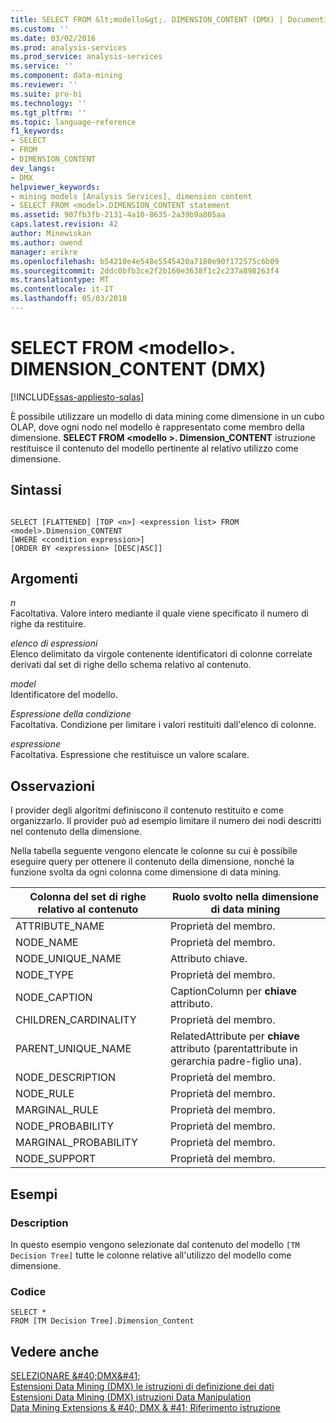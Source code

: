 ```yaml
---
title: SELECT FROM &lt;modello&gt;. DIMENSION_CONTENT (DMX) | Documenti Microsoft
ms.custom: ''
ms.date: 03/02/2016
ms.prod: analysis-services
ms.prod_service: analysis-services
ms.service: ''
ms.component: data-mining
ms.reviewer: ''
ms.suite: pro-bi
ms.technology: ''
ms.tgt_pltfrm: ''
ms.topic: language-reference
f1_keywords:
- SELECT
- FROM
- DIMENSION_CONTENT
dev_langs:
- DMX
helpviewer_keywords:
- mining models [Analysis Services], dimension content
- SELECT FROM <model>.DIMENSION_CONTENT statement
ms.assetid: 907fb3fb-2131-4a10-8635-2a39b9a805aa
caps.latest.revision: 42
author: Minewiskan
ms.author: owend
manager: erikre
ms.openlocfilehash: b54210e4e548e5545420a7180e90f172575c6b09
ms.sourcegitcommit: 2ddc0bfb3ce2f2b160e3638f1c2c237a898263f4
ms.translationtype: MT
ms.contentlocale: it-IT
ms.lasthandoff: 05/03/2018
---
```

# <a name="select-from-ltmodelgtdimensioncontent-dmx"></a>SELECT FROM &lt;modello&gt;. DIMENSION_CONTENT (DMX)
[!INCLUDE[ssas-appliesto-sqlas](../includes/ssas-appliesto-sqlas.md)]

  È possibile utilizzare un modello di data mining come dimensione in un cubo OLAP, dove ogni nodo nel modello è rappresentato come membro della dimensione. **SELECT FROM \<modello >. Dimension_CONTENT** istruzione restituisce il contenuto del modello pertinente al relativo utilizzo come dimensione.  
  
## <a name="syntax"></a>Sintassi  
  
```  
  
SELECT [FLATTENED] [TOP <n>] <expression list> FROM <model>.Dimension_CONTENT   
[WHERE <condition expression>]  
[ORDER BY <expression> [DESC|ASC]]  
```  
  
## <a name="arguments"></a>Argomenti  
 *n*  
 Facoltativa. Valore intero mediante il quale viene specificato il numero di righe da restituire.  
  
 *elenco di espressioni*  
 Elenco delimitato da virgole contenente identificatori di colonne correlate derivati dal set di righe dello schema relativo al contenuto.  
  
 *model*  
 Identificatore del modello.  
  
 *Espressione della condizione*  
 Facoltativa. Condizione per limitare i valori restituiti dall'elenco di colonne.  
  
 *espressione*  
 Facoltativa. Espressione che restituisce un valore scalare.  
  
## <a name="remarks"></a>Osservazioni  
 I provider degli algoritmi definiscono il contenuto restituito e come organizzarlo. Il provider può ad esempio limitare il numero dei nodi descritti nel contenuto della dimensione.  
  
 Nella tabella seguente vengono elencate le colonne su cui è possibile eseguire query per ottenere il contenuto della dimensione, nonché la funzione svolta da ogni colonna come dimensione di data mining.  
  
|Colonna del set di righe relativo al contenuto|Ruolo svolto nella dimensione di data mining|  
|---------------------------|---------------------------------------|  
|ATTRIBUTE_NAME|Proprietà del membro.|  
|NODE_NAME|Proprietà del membro.|  
|NODE_UNIQUE_NAME|Attributo chiave.|  
|NODE_TYPE|Proprietà del membro.|  
|NODE_CAPTION|CaptionColumn per **chiave** attributo.|  
|CHILDREN_CARDINALITY|Proprietà del membro.|  
|PARENT_UNIQUE_NAME|RelatedAttribute per **chiave** attributo (parentattribute in gerarchia padre-figlio una).|  
|NODE_DESCRIPTION|Proprietà del membro.|  
|NODE_RULE|Proprietà del membro.|  
|MARGINAL_RULE|Proprietà del membro.|  
|NODE_PROBABILITY|Proprietà del membro.|  
|MARGINAL_PROBABILITY|Proprietà del membro.|  
|NODE_SUPPORT|Proprietà del membro.|  
  
## <a name="examples"></a>Esempi  
  
### <a name="description"></a>Description  
 In questo esempio vengono selezionate dal contenuto del modello `[TM Decision Tree]` tutte le colonne relative all'utilizzo del modello come dimensione.  
  
### <a name="code"></a>Codice  
  
```  
SELECT *   
FROM [TM Decision Tree].Dimension_Content  
```  
  
## <a name="see-also"></a>Vedere anche  
 [SELEZIONARE &AMP;#40;DMX&AMP;#41;](../dmx/select-dmx.md)   
 [Estensioni Data Mining &#40;DMX&#41; le istruzioni di definizione dei dati](../dmx/dmx-statements-data-definition.md)   
 [Estensioni Data Mining &#40;DMX&#41; istruzioni Data Manipulation](../dmx/dmx-statements-data-manipulation.md)   
 [Data Mining Extensions & #40; DMX & #41; Riferimento istruzione](../dmx/data-mining-extensions-dmx-statements.md)  
  
  
